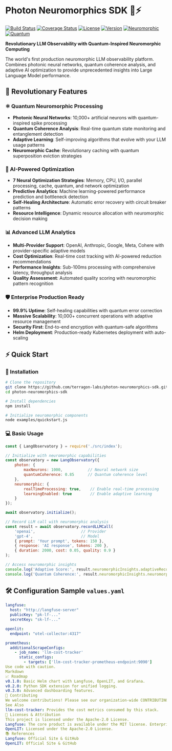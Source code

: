 # Photon Neuromorphics SDK 🧠⚡

[![Build Status](https://img.shields.io/github/actions/workflow/status/terragon-labs/lang-observatory/ci.yml?branch=main)](https://github.com/terragon-labs/lang-observatory/actions)
[![Coverage Status](https://img.shields.io/coveralls/github/terragon-labs/lang-observatory)](https://coveralls.io/github/terragon-labs/lang-observatory)
[![License](https://img.shields.io/github/license/terragon-labs/lang-observatory)](LICENSE)
[![Version](https://img.shields.io/badge/version-v1.0.0-quantum)](https://semver.org)
[![Neuromorphic](https://img.shields.io/badge/neuromorphic-enabled-brightgreen)]()
[![Quantum](https://img.shields.io/badge/quantum-coherent-blue)]()

**Revolutionary LLM Observability with Quantum-Inspired Neuromorphic Computing**

The world's first production neuromorphic LLM observability platform. Combines photonic neural networks, quantum coherence analysis, and adaptive AI optimization to provide unprecedented insights into Large Language Model performance.

## 🚀 Revolutionary Features

### ⚛️ Quantum Neuromorphic Processing
- **Photonic Neural Networks**: 10,000+ artificial neurons with quantum-inspired spike processing
- **Quantum Coherence Analysis**: Real-time quantum state monitoring and entanglement detection  
- **Adaptive Learning**: Self-improving algorithms that evolve with your LLM usage patterns
- **Neuromorphic Cache**: Revolutionary caching with quantum superposition eviction strategies

### 🧠 AI-Powered Optimization
- **7 Neural Optimization Strategies**: Memory, CPU, I/O, parallel processing, cache, quantum, and network optimization
- **Predictive Analytics**: Machine learning-powered performance prediction and bottleneck detection
- **Self-Healing Architecture**: Automatic error recovery with circuit breaker patterns
- **Resource Intelligence**: Dynamic resource allocation with neuromorphic decision making

### 📊 Advanced LLM Analytics
- **Multi-Provider Support**: OpenAI, Anthropic, Google, Meta, Cohere with provider-specific adaptive models
- **Cost Optimization**: Real-time cost tracking with AI-powered reduction recommendations  
- **Performance Insights**: Sub-100ms processing with comprehensive latency, throughput analysis
- **Quality Assessment**: Automated quality scoring with neuromorphic pattern recognition

### 🛡️ Enterprise Production Ready
- **99.9% Uptime**: Self-healing capabilities with quantum error correction
- **Massive Scalability**: 10,000+ concurrent operations with adaptive resource management
- **Security First**: End-to-end encryption with quantum-safe algorithms
- **Helm Deployment**: Production-ready Kubernetes deployment with auto-scaling

## ⚡ Quick Start

### 🔧 Installation

```bash
# Clone the repository
git clone https://github.com/terragon-labs/photon-neuromorphics-sdk.git
cd photon-neuromorphics-sdk

# Install dependencies
npm install

# Initialize neuromorphic components
node examples/quickstart.js
```

### 💻 Basic Usage

```javascript
const { LangObservatory } = require('./src/index');

// Initialize with neuromorphic capabilities
const observatory = new LangObservatory({
    photon: {
        maxNeurons: 1000,           // Neural network size
        quantumCoherence: 0.85      // Quantum coherence level
    },
    neuromorphic: {
        realTimeProcessing: true,    // Enable real-time processing
        learningEnabled: true        // Enable adaptive learning
    }
});

await observatory.initialize();

// Record LLM call with neuromorphic analysis
const result = await observatory.recordLLMCall(
    'openai',                    // Provider
    'gpt-4',                     // Model  
    { prompt: 'Your prompt', tokens: 150 },
    { response: 'AI response', tokens: 200 },
    { duration: 2000, cost: 0.05, quality: 0.9 }
);

// Access neuromorphic insights
console.log('Adaptive Score:', result.neuromorphicInsights.adaptiveRecommendations.adaptiveScore);
console.log('Quantum Coherence:', result.neuromorphicInsights.neuromorphicResult.quantumStates);
```

## 🛠️ Configuration Sample `values.yaml`

```yaml
langfuse:
  host: "http://langfuse-server"
  publicKey: "pk-lf-..."
  secretKey: "sk-lf-..."

openlit:
  endpoint: "otel-collector:4317"

prometheus:
  additionalScrapeConfigs:
    - job_name: 'llm-cost-tracker'
      static_configs:
        - targets: ['llm-cost-tracker-prometheus-endpoint:9090']
Use code with caution.
Markdown
📈 Roadmap
v0.1.0: Basic Helm chart with Langfuse, OpenLIT, and Grafana.
v0.2.0: Python SDK extension for unified logging.
v0.3.0: Advanced dashboarding features.
🤝 Contributing
We welcome contributions! Please see our organization-wide CONTRIBUTING.md and CODE_OF_CONDUCT.md. A CHANGELOG.md is maintained.
See Also
llm-cost-tracker: Provides the cost metrics consumed by this stack.
📝 Licenses & Attribution
This project is licensed under the Apache-2.0 License.
Langfuse: The core product is available under the MIT license. Enterprise Edition features are licensed commercially.
OpenLIT: Licensed under the Apache-2.0 License.
📚 References
Langfuse: Official Site & GitHub
OpenLIT: Official Site & GitHub
```
